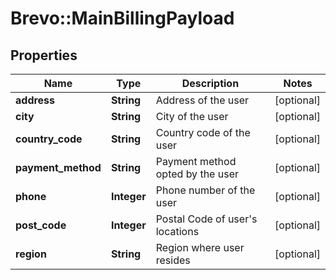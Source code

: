# Brevo::MainBillingPayload

## Properties
Name | Type | Description | Notes
------------ | ------------- | ------------- | -------------
**address** | **String** | Address of the user | [optional] 
**city** | **String** | City of the user | [optional] 
**country_code** | **String** | Country code of the user | [optional] 
**payment_method** | **String** | Payment method opted by the user | [optional] 
**phone** | **Integer** | Phone number of the user | [optional] 
**post_code** | **Integer** | Postal Code of user&#39;s locations | [optional] 
**region** | **String** | Region where user resides | [optional] 


